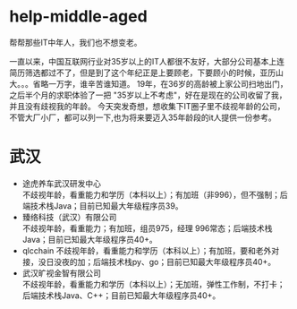 # help-middle-aged
帮帮那些IT中年人，我们也不想变老。

一直以来，中国互联网行业对35岁以上的IT人都很不友好，大部分公司基本上连简历筛选都过不了，但是到了这个年纪正是上要顾老，下要顾小的时候，亚历山大。。。省略一万字，谁辛苦谁知道。
19年，在36岁的高龄被上家公司扫地出门，之后半个月的求职体验了一把 "35岁以上不考虑"，好在是现在的公司收留了我，并且没有歧视我的年龄。
今天突发奇想，想收集下IT圈子里不歧视年龄的公司，不管大厂小厂，都可以列一下,也为将来要迈入35年龄段的it人提供一份参考。

# 武汉
- 途虎养车武汉研发中心  
  不歧视年龄，看重能力和学历（本科以上）；有加班（非996），但不强制；后端技术栈Java；目前已知最大年级程序员39。
- 臻络科技（武汉）有限公司  
  不歧视年龄，看重能力；有加班，组员975，经理 996常态；后端技术栈Java；目前已知最大年级程序员40+。
- qlcchain
  不歧视年龄，看重能力和学历（本科以上）；有加班，要和老外对接，没日没夜的加；后端技术栈py、go；目前已知最大年级程序员40+。
- 武汉旷视金智有限公司  
  不歧视年龄，看重能力和学历（本科以上）；无加班，弹性工作制，不打卡；后端技术栈Java、C++；目前已知最大年级程序员40+。
